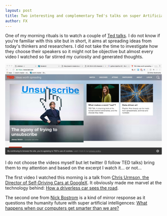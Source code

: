 ```yaml
---
layout: post
title: Two interesting and complementary Ted's talks on super Artificial Intelligence
author: FX
---
```

One of my morning rituals is to watch a couple of [Ted talks](https://www.ted.com/talks). I do not know if you're familiar with this site but in short, it aims at spreading ideas from today's thinkers and researchers. I did not take the time to investigate how they choose their speakers so it might not be objective but almost every video I watched so far stirred my curiosity and generated thoughts.

![TED talks](/images/2016-09-04-Two-ted-s-talks-on-super-ais.jpg)

I do not choose the videos myself but let twitter (I follow TED talks) bring them to my attention and based on the excerpt I watch it... or not...

The first video I watched this morning is a talk from [Chris Urmson, the Director of Self-Driving Cars at GoogleX](https://www.ted.com/speakers/chris_urmson). It obviously made me marvel at the technology behind: [How a driverless car sees the road](https://www.ted.com/talks/chris_urmson_how_a_driverless_car_sees_the_road?language=en).

The second one from [Nick Bostrom](http://www.nickbostrom.com/) is a kind of mirror response as it questions the humanity future with super artificial intelligences: [What happens when our computers get smarter than we are?](https://www.ted.com/talks/nick_bostrom_what_happens_when_our_computers_get_smarter_than_we_are?language=e)

